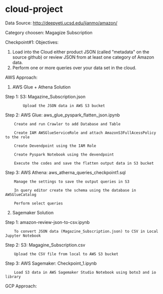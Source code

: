 # cloud-project

Data Source: http://deepyeti.ucsd.edu/jianmo/amazon/

Category choosen: Magagize Subscription

Checkpoint#1:
Objectives:
1. Load into the Cloud either product JSON (called "metadata" on the source github) or review JSON from at least one category of Amazon data.
2. Perform one or more queries over your data set in the cloud.



AWS Approach:

1) AWS Glue + Athena Solution

Step 1: S3: Magazine_Subscription.json

            Upload the JSON data in AWS S3 bucket
            
            
Step 2: AWS Glue: aws_glue_pyspark_flatten_json.ipynb

        Create and run Crawler to add Database and Table
        
        Create IAM AWSGlueServiceRole and attach AmazonS3FullAcessPolicy to the role
        
        Create Devendpoint using the IAM Role
        
        Create Pyspark Notebook using the devendpoint
        
        Execute the codes and save the flatten output data in S3 bucket
        
        
Step 3: AWS Athena: aws_atherna_queries_checkpoint1.sql

        Manage the settings to save the output queries in S3
        
        In query editor create the schema using the database in AWSGlueCatalog
        
        Perform select queries
        
        


2) Sagemaker Solution

Step 1: amazon-review-json-to-csv.ipynb

        To convert JSON data (Magazine_Subscription.json) to CSV in Local Jupyter Notebook
        
Step 2: S3: Magagine_Subscription.csv

        Upload the CSV file from local to AWS S3 bucket
        
Step 3: AWS Sagemaker: Checkpoint_1.ipynb

        Load S3 data in AWS Sagemaker Studio Notebook using boto3 and io library
        
        
        
GCP Approach:

